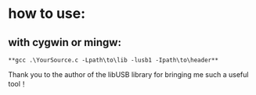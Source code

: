 # how to use:
## with cygwin or mingw:
    **gcc .\YourSource.c -Lpath\to\lib -lusb1 -Ipath\to\header**



Thank you to the author of the libUSB library for bringing me such a useful tool！
